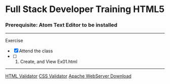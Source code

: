 # Full Stack Developer Training HTML5 


### **Prerequisite:** Atom Text Editor to be installed 

 ---
 Exercise
 - [x] Attend the class
 - [ ] 1) Create, and View Ex01.html

 ---

 [HTML Validator](https://validator.w3.org/)
 [CSS Validator](https://jigsaw.w3.org/css-validator/ )
 [Apache WebServer Download](https://directory.apache.org/studio/downloads.html)